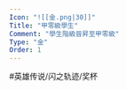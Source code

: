 ```yaml
---
Icon: "![[金.png|30]]"
Title: "甲零級學生"
Comment: "學生階級晉昇至甲零級"
Type: "金"
Order: 1
---
```


#英雄传说/闪之轨迹/奖杯